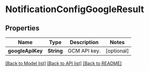 # NotificationConfigGoogleResult

## Properties
Name | Type | Description | Notes
------------ | ------------- | ------------- | -------------
**googleApiKey** | **String** | GCM API key. | [optional] 

[[Back to Model list]](../README.md#documentation-for-models) [[Back to API list]](../README.md#documentation-for-api-endpoints) [[Back to README]](../README.md)


